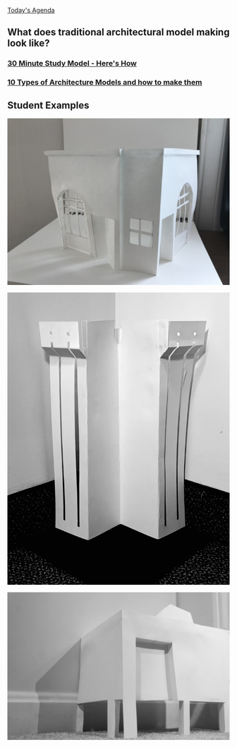 [Today\'s Agenda](220912-3_agenda.html)

## What does traditional architectural model making look like?

### [30 Minute Study Model - Here's How](https://youtu.be/t7GpYvyQoEs)

### [10 Types of Architecture Models and how to make them](https://www.re-thinkingthefuture.com/architectural-community/a3093-10-types-of-architecture-models-and-how-to-make-them/)

## Student Examples

![Wirth](images/Wirth_ModelSystems_1.2.png)

![Miller](images/01.2_ModelSystems.png)

![Uchiyama](images/uchiyama_01.2_ModelSystems_1080.png)
